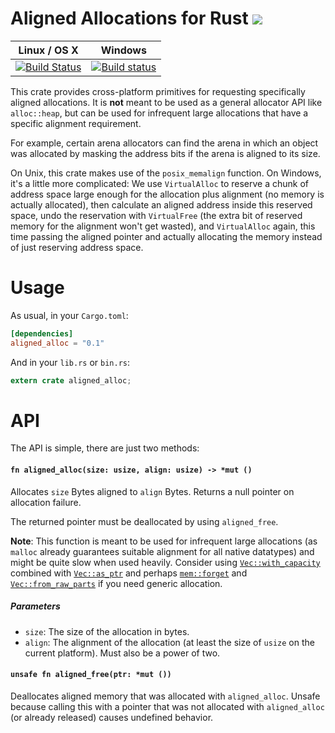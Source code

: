 # Aligned Allocations for Rust [![](http://meritbadge.herokuapp.com/aligned_alloc)](https://crates.io/crates/aligned_alloc)

| Linux / OS X | Windows |
| :----------: | :-----: |
| [![Build Status](https://travis-ci.org/jonas-schievink/aligned_alloc.rs.svg?branch=master)](https://travis-ci.org/jonas-schievink/aligned_alloc.rs) | [![Build status](https://ci.appveyor.com/api/projects/status/87oi2nolh91715px/branch/master?svg=true)](https://ci.appveyor.com/project/jonas-schievink/aligned-alloc-rs/branch/master) |

This crate provides cross-platform primitives for requesting specifically
aligned allocations. It is **not** meant to be used as a general allocator API
like `alloc::heap`, but can be used for infrequent large allocations that have a
specific alignment requirement.

For example, certain arena allocators can find the arena in which an object was
allocated by masking the address bits if the arena is aligned to its size.

On Unix, this crate makes use of the `posix_memalign` function. On Windows, it's
a little more complicated: We use `VirtualAlloc` to reserve a chunk of address
space large enough for the allocation plus alignment (no memory is actually
allocated), then calculate an aligned address inside this reserved space, undo
the reservation with `VirtualFree` (the extra bit of reserved memory for the
alignment won't get wasted), and `VirtualAlloc` again, this time passing the aligned pointer and
actually allocating the memory instead of just reserving address space.

# Usage

As usual, in your `Cargo.toml`:
```toml
[dependencies]
aligned_alloc = "0.1"
```

And in your `lib.rs` or `bin.rs`:
```rust
extern crate aligned_alloc;
```

# API

The API is simple, there are just two methods:

#### `fn aligned_alloc(size: usize, align: usize) -> *mut ()`

Allocates `size` Bytes aligned to `align` Bytes. Returns a null pointer on allocation failure.

The returned pointer must be deallocated by using `aligned_free`.

**Note**: This function is meant to be used for infrequent large allocations (as `malloc` already
guarantees suitable alignment for all native datatypes) and might be quite slow when used
heavily. Consider using [`Vec::with_capacity`] combined with [`Vec::as_ptr`] and perhaps
[`mem::forget`] and [`Vec::from_raw_parts`] if you need generic allocation.

##### Parameters

 * `size`: The size of the allocation in bytes.
 * `align`: The alignment of the allocation (at least the size of `usize` on the current
   platform). Must also be a power of two.

#### `unsafe fn aligned_free(ptr: *mut ())`

Deallocates aligned memory that was allocated with `aligned_alloc`. Unsafe because calling this
with a pointer that was not allocated with `aligned_alloc` (or already released) causes
undefined behavior.

[`Vec::with_capacity`]: https://doc.rust-lang.org/std/vec/struct.Vec.html#method.with_capacity
[`Vec::as_ptr`]: https://doc.rust-lang.org/std/vec/struct.Vec.html#method.as_ptr
[`mem::forget`]: https://doc.rust-lang.org/std/mem/fn.forget.html
[`Vec::from_raw_parts`]: https://doc.rust-lang.org/std/vec/struct.Vec.html#method.from_raw_parts
